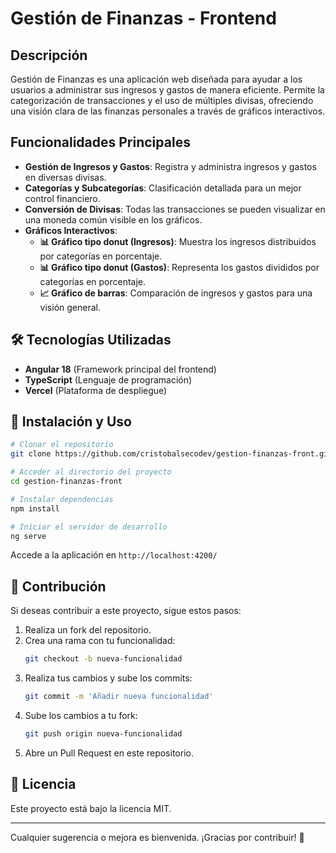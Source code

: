 # Gestión de Finanzas - Frontend

## Descripción
Gestión de Finanzas es una aplicación web diseñada para ayudar a los usuarios a administrar sus ingresos y gastos de manera eficiente. Permite la categorización de transacciones y el uso de múltiples divisas, ofreciendo una visión clara de las finanzas personales a través de gráficos interactivos.

## Funcionalidades Principales
- **Gestión de Ingresos y Gastos**: Registra y administra ingresos y gastos en diversas divisas.
- **Categorías y Subcategorías**: Clasificación detallada para un mejor control financiero.
- **Conversión de Divisas**: Todas las transacciones se pueden visualizar en una moneda común visible en los gráficos.
- **Gráficos Interactivos**:
  - **📊 Gráfico tipo donut (Ingresos)**: Muestra los ingresos distribuidos por categorías en porcentaje.
  - **📊 Gráfico tipo donut (Gastos)**: Representa los gastos divididos por categorías en porcentaje.
  - **📈 Gráfico de barras**: Comparación de ingresos y gastos para una visión general.

## 🛠 Tecnologías Utilizadas
- **Angular 18** (Framework principal del frontend)
- **TypeScript** (Lenguaje de programación)
- **Vercel** (Plataforma de despliegue)

## 🚀 Instalación y Uso
```bash
# Clonar el repositorio
git clone https://github.com/cristobalsecodev/gestion-finanzas-front.git

# Acceder al directorio del proyecto
cd gestion-finanzas-front

# Instalar dependencias
npm install

# Iniciar el servidor de desarrollo
ng serve
```
Accede a la aplicación en `http://localhost:4200/`

## 🤝 Contribución
Si deseas contribuir a este proyecto, sigue estos pasos:
1. Realiza un fork del repositorio.
2. Crea una rama con tu funcionalidad:
   ```bash
   git checkout -b nueva-funcionalidad
   ```
3. Realiza tus cambios y sube los commits:
   ```bash
   git commit -m 'Añadir nueva funcionalidad'
   ```
4. Sube los cambios a tu fork:
   ```bash
   git push origin nueva-funcionalidad
   ```
5. Abre un Pull Request en este repositorio.

## 📜 Licencia
Este proyecto está bajo la licencia MIT.

---
Cualquier sugerencia o mejora es bienvenida. ¡Gracias por contribuir! 🚀

